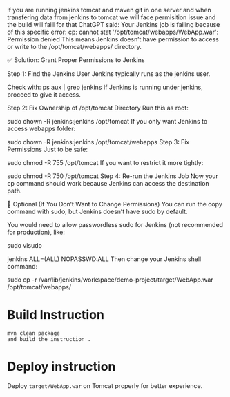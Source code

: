 if you are running jenkins tomcat and maven git in one server and when transfering data from jenkins to tomcat we will face permisition issue and the build will faill for that
ChatGPT said:
Your Jenkins job is failing because of this specific error:
cp: cannot stat '/opt/tomcat/webapps/WebApp.war': Permission denied
This means Jenkins doesn’t have permission to access or write to the /opt/tomcat/webapps/ directory.

✅ Solution: Grant Proper Permissions to Jenkins

Step 1: Find the Jenkins User
Jenkins typically runs as the jenkins user.

Check with:
ps aux | grep jenkins
If Jenkins is running under jenkins, proceed to give it access.

Step 2: Fix Ownership of /opt/tomcat Directory
Run this as root:

sudo chown -R jenkins:jenkins /opt/tomcat
If you only want Jenkins to access webapps folder:


sudo chown -R jenkins:jenkins /opt/tomcat/webapps
Step 3: Fix Permissions
Just to be safe:

sudo chmod -R 755 /opt/tomcat
If you want to restrict it more tightly:


sudo chmod -R 750 /opt/tomcat
Step 4: Re-run the Jenkins Job
Now your cp command should work because Jenkins can access the destination path.

🛑 Optional (If You Don’t Want to Change Permissions)
You can run the copy command with sudo, but Jenkins doesn’t have sudo by default.

You would need to allow passwordless sudo for Jenkins (not recommended for production), like:

sudo visudo

jenkins ALL=(ALL) NOPASSWD:ALL
Then change your Jenkins shell command:

sudo cp -r /var/lib/jenkins/workspace/demo-project/target/WebApp.war /opt/tomcat/webapps/

# Build Instruction


```
mvn clean package
and build the instruction .
```

# Deploy instruction

Deploy ```target/WebApp.war``` on Tomcat properly for better experience.

